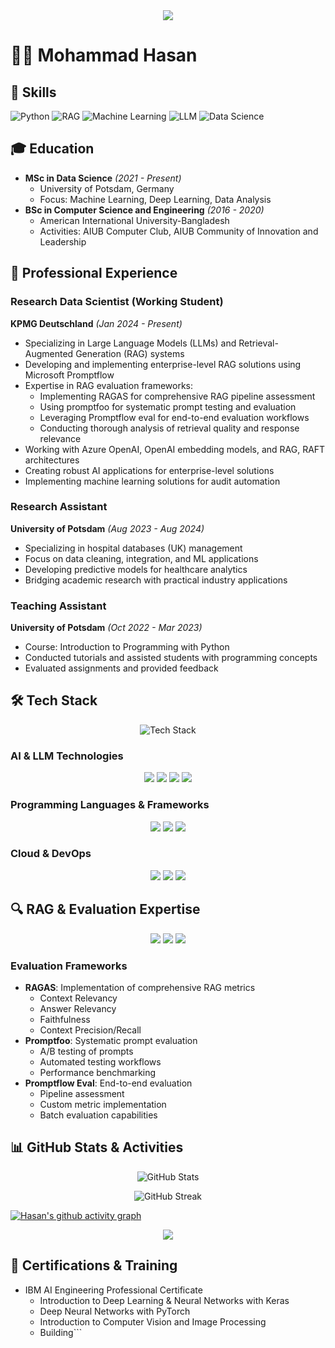 <div align="center">
  <img src="https://readme-typing-svg.herokuapp.com/?lines=Hi,+I'm+Mohammad+Hasan;Research+Data+Scientist+%26+LLM+Expert;Specializing+in+RAG+Systems&center=true&width=380&height=45">
</div>

# 👨‍💻 Mohammad Hasan


## 💪 Skills
![Python](https://img.shields.io/badge/Python-★★★★★-brightgreen?style=for-the-badge&logo=python)
![RAG](https://img.shields.io/badge/RAG-★★★★☆-yellow?style=for-the-badge&logo=data:image/png;base64,)
![Machine Learning](https://img.shields.io/badge/ML-★★★★★-brightgreen?style=for-the-badge&logo=tensorflow)
![LLM](https://img.shields.io/badge/LLM-★★★★☆-yellow?style=for-the-badge)
![Data Science](https://img.shields.io/badge/Data_Science-★★★★★-brightgreen?style=for-the-badge)

## 🎓 Education
- **MSc in Data Science** *(2021 - Present)*
  - University of Potsdam, Germany
  - Focus: Machine Learning, Deep Learning, Data Analysis
- **BSc in Computer Science and Engineering** *(2016 - 2020)*
  - American International University-Bangladesh
  - Activities: AIUB Computer Club, AIUB Community of Innovation and Leadership

## 💼 Professional Experience
### Research Data Scientist (Working Student)
**KPMG Deutschland** *(Jan 2024 - Present)*
- Specializing in Large Language Models (LLMs) and Retrieval-Augmented Generation (RAG) systems
- Developing and implementing enterprise-level RAG solutions using Microsoft Promptflow
- Expertise in RAG evaluation frameworks:
  - Implementing RAGAS for comprehensive RAG pipeline assessment
  - Using promptfoo for systematic prompt testing and evaluation
  - Leveraging Promptflow eval for end-to-end evaluation workflows
  - Conducting thorough analysis of retrieval quality and response relevance
- Working with Azure OpenAI, OpenAI embedding models, and RAG, RAFT architectures
- Creating robust AI applications for enterprise-level solutions
- Implementing machine learning solutions for audit automation

### Research Assistant
**University of Potsdam** *(Aug 2023 - Aug 2024)*
- Specializing in hospital databases (UK) management
- Focus on data cleaning, integration, and ML applications
- Developing predictive models for healthcare analytics
- Bridging academic research with practical industry applications

### Teaching Assistant
**University of Potsdam** *(Oct 2022 - Mar 2023)*
- Course: Introduction to Programming with Python
- Conducted tutorials and assisted students with programming concepts
- Evaluated assignments and provided feedback

## 🛠️ Tech Stack
<div align="center">
  <img src="https://github-readme-tech-stack.vercel.app/api/cards?title=Tech+Stack&lineCount=3&theme=radical&line1=python,python,61DAFB;tensorflow,tensorflow,F7DF1E;pytorch,pytorch,FF3E00&line2=azure,azure,339933;docker,docker,E34F26;git,git,7952B3&line3=numpy,numpy,4FC08D;pandas,pandas,2C8BBE;scikit-learn,scikit,FF4785" alt="Tech Stack" />
</div>

### AI & LLM Technologies
<p align="center">
  <img src="https://img.shields.io/badge/Azure_OpenAI-0089D6?style=for-the-badge&logo=microsoft-azure&logoColor=white"/>
  <img src="https://img.shields.io/badge/RAG-FF6F00?style=for-the-badge&logo=data:image/png;base64,&logoColor=white"/>
  <img src="https://img.shields.io/badge/Promptflow-232F3E?style=for-the-badge&logo=microsoft&logoColor=white"/>
  <img src="https://img.shields.io/badge/LLM-4B8BBE?style=for-the-badge"/>
</p>

### Programming Languages & Frameworks
<p align="center">
  <img src="https://img.shields.io/badge/Python-3776AB?style=for-the-badge&logo=python&logoColor=white"/>
  <img src="https://img.shields.io/badge/C%23-239120?style=for-the-badge&logo=c-sharp&logoColor=white"/>
  <img src="https://img.shields.io/badge/.NET-512BD4?style=for-the-badge&logo=dotnet&logoColor=white"/>
</p>

### Cloud & DevOps
<p align="center">
  <img src="https://img.shields.io/badge/Azure-0089D6?style=for-the-badge&logo=microsoft-azure&logoColor=white"/>
  <img src="https://img.shields.io/badge/Docker-2496ED?style=for-the-badge&logo=docker&logoColor=white"/>
  <img src="https://img.shields.io/badge/Git-F05032?style=for-the-badge&logo=git&logoColor=white"/>
</p>

## 🔍 RAG & Evaluation Expertise
<p align="center">
  <img src="https://img.shields.io/badge/RAGAS-FF4088?style=for-the-badge"/>
  <img src="https://img.shields.io/badge/Promptfoo-00ADD8?style=for-the-badge"/>
  <img src="https://img.shields.io/badge/Promptflow_Eval-232F3E?style=for-the-badge"/>
</p>

### Evaluation Frameworks
- **RAGAS**: Implementation of comprehensive RAG metrics
  - Context Relevancy
  - Answer Relevancy
  - Faithfulness
  - Context Precision/Recall
- **Promptfoo**: Systematic prompt evaluation
  - A/B testing of prompts
  - Automated testing workflows
  - Performance benchmarking
- **Promptflow Eval**: End-to-end evaluation
  - Pipeline assessment
  - Custom metric implementation
  - Batch evaluation capabilities

## 📊 GitHub Stats & Activities
<p align="center">
  <img src="https://github-readme-stats.vercel.app/api?username=hhshanto&show_icons=true&theme=radical" alt="GitHub Stats"/>
</p>

<p align="center">
  <img src="https://github-readme-streak-stats.herokuapp.com/?user=hhshanto&theme=radical" alt="GitHub Streak"/>
</p>

[![Hasan's github activity graph](https://github-readme-activity-graph.vercel.app/graph?username=hhshanto&theme=react-dark)](https://github.com/ashutosh00710/github-readme-activity-graph)

<div align="center">
  <img src="https://raw.githubusercontent.com/hhshanto/hhshanto/output/github-contribution-grid-snake.svg" />
</div>

## 📜 Certifications & Training
- IBM AI Engineering Professional Certificate
  - Introduction to Deep Learning & Neural Networks with Keras
  - Deep Neural Networks with PyTorch
  - Introduction to Computer Vision and Image Processing
  - Building```